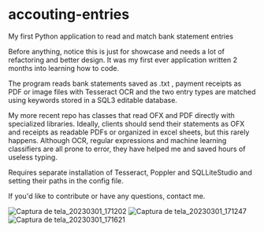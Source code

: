 # accouting-entries
My first Python application to read and match bank statement entries

Before anything, notice this is just for showcase and needs a lot of refactoring and better design. It was my first ever application written 2 months into learning how to code.

The program reads bank statements saved as .txt , payment receipts as PDF or image files with Tesseract OCR and the two entry types are matched using keywords stored in a SQL3 editable database.

My more recent repo has classes that read OFX and PDF directly with specialized libraries. Ideally, clients should send their statements as OFX and receipts as readable PDFs or organized in excel sheets, but this rarely happens. Although OCR, regular expressions and machine learning classifiers are all prone to error, they have helped me and saved hours of useless typing.

Requires separate installation of Tesseract, Poppler and SQLLiteStudio and setting their paths in the config file.

If you'd like to contribute or have any questions, contact me.

![Captura de tela_20230301_171202](https://user-images.githubusercontent.com/91790030/222265326-fbb022b1-3371-4015-8998-67b8c922b1ff.png)
![Captura de tela_20230301_171247](https://user-images.githubusercontent.com/91790030/222265320-21fe2acb-afad-478b-9f69-eff1a9269c15.png)
![Captura de tela_20230301_171621](https://user-images.githubusercontent.com/91790030/222265323-6bb5615b-e1ab-4322-bb4b-d1593d1fcf2b.png)

